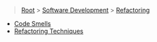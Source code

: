 > [Root](../../index.md) > [Software Development](<../Software Development.md>) > [Refactoring](Refactoring.md)

- [Code Smells](<Code Smells/Code Smells.md>)
- [Refactoring Techniques](<Refactoring Techniques/Refactoring Techniques.md>)

